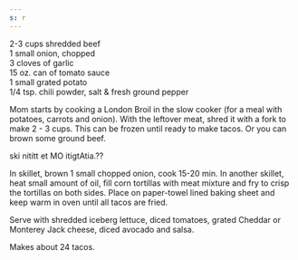 ```yaml
---
s: r
---
```


2-3 cups shredded beef  
1 small onion, chopped  
3 cloves of garlic  
15 oz. can of tomato sauce  
1 small grated potato  
1/4 tsp. chili powder, salt & fresh ground pepper 

Mom starts by cooking a London Broil in the slow cooker (for a meal with potatoes, 
carrots and onion). With the leftover meat, shred it with a fork to make 2 - 3 cups. 
This can be frozen until ready to make tacos. Or you can brown some ground beef. 

ski nititt et MO itigtAtia.??

In skillet, brown 1 small chopped onion, cook 15-20 min. 
In another skillet, heat small amount of oil, fill corn tortillas with meat mixture 
and fry to crisp the tortillas on both sides. Place on paper-towel lined baking sheet and keep warm in oven until all tacos are fried. 

Serve with shredded iceberg lettuce, diced tomatoes, grated Cheddar or Monterey Jack cheese, diced avocado and salsa. 

Makes about 24 tacos.